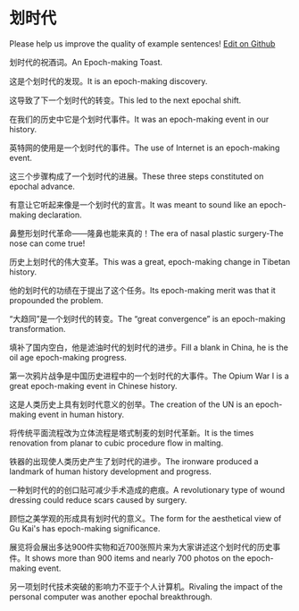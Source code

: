 # 划时代

Please help us improve the quality of example sentences! [Edit on Github](https://github.com/jiyushe/jiyu-example-sentence-source/blob/main/chinese/huashidai.md)

<p><span class="chinese">划时代的祝酒词。</span><span class="english">An Epoch-making Toast.</span></p>

<p><span class="chinese">这是个划时代的发现。</span><span class="english">It is an epoch-making discovery.</span></p>

<p><span class="chinese">这导致了下一个划时代的转变。</span><span class="english">This led to the next epochal shift.</span></p>

<p><span class="chinese">在我们的历史中它是个划时代事件。</span><span class="english">It was an epoch-making event in our history.</span></p>

<p><span class="chinese">英特网的使用是一个划时代的事件。</span><span class="english">The use of Internet is an epoch-making event.</span></p>

<p><span class="chinese">这三个步骤构成了一个划时代的进展。</span><span class="english">These three steps constituted on epochal advance.</span></p>

<p><span class="chinese">有意让它听起来像是一个划时代的宣言。</span><span class="english">It was meant to sound like an epoch-making declaration.</span></p>

<p><span class="chinese">鼻整形划时代革命——隆鼻也能来真的！</span><span class="english">The era of nasal plastic surgery-The nose can come true!</span></p>

<p><span class="chinese">历史上划时代的伟大变革。</span><span class="english">This was a great, epoch-making change in Tibetan history.</span></p>

<p><span class="chinese">他的划时代的功绩在于提出了这个任务。</span><span class="english">Its epoch-making merit was that it propounded the problem.</span></p>

<p><span class="chinese">“大趋同”是一个划时代的转变。</span><span class="english">The “great convergence” is an epoch-making transformation.</span></p>

<p><span class="chinese">填补了国内空白，他是滤油时代的划时代的进步。</span><span class="english">Fill a blank in China, he is the oil age epoch-making progress.</span></p>

<p><span class="chinese">第一次鸦片战争是中国历史进程中的一个划时代的大事件。</span><span class="english">The Opium War I is a great epoch-making event in Chinese history.</span></p>

<p><span class="chinese">这是人类历史上具有划时代意义的创举。</span><span class="english">The creation of the UN is an epoch-making event in human history.</span></p>

<p><span class="chinese">将传统平面流程改为立体流程是塔式制麦的划时代革新。</span><span class="english">It is the times renovation from planar to cubic procedure flow in malting.</span></p>

<p><span class="chinese">铁器的出现使人类历史产生了划时代的进步。</span><span class="english">The ironware produced a landmark of human history development and progress.</span></p>

<p><span class="chinese">一种划时代的的创口贴可减少手术造成的疤痕。</span><span class="english">A revolutionary type of wound dressing could reduce scars caused by surgery.</span></p>

<p><span class="chinese">顾恺之美学观的形成具有划时代的意义。</span><span class="english">The form for the aesthetical view of Gu Kai's has epoch-making significance.</span></p>

<p><span class="chinese">展览将会展出多达900件实物和近700张照片来为大家讲述这个划时代的历史事件。</span><span class="english">It shows more than 900 items and nearly 700 photos on the epoch-making event.</span></p>

<p><span class="chinese">另一项划时代技术突破的影响力不亚于个人计算机。</span><span class="english">Rivaling the impact of the personal computer was another epochal breakthrough.</span></p>

